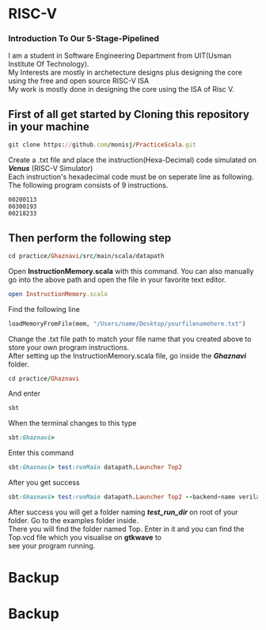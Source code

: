 # RISC-V
### Introduction To Our  5-Stage-Pipelined

I am a student in Software Engineering Department from UIT(Usman Institute Of Technology).\
My Interests are mostly in archetecture designs plus designing the core using the free and open source RISC-V ISA\
My work is mostly done in designing the core using the ISA of Risc V.

## First of all get started by Cloning this repository in your machine
```ruby
git clone https://github.com/monisj/PracticeScala.git
```

Create a .txt file and place the instruction(Hexa-Decimal) code simulated on ***Venus*** (RISC-V Simulator)\
Each instruction's hexadecimal code must be on seperate line as following. The following program consists of 9 instructions.
```
00200113
00300193
00218233
```
## Then perform the following step
```ruby
cd practice/Ghaznavi/src/main/scala/datapath
```
Open **InstructionMemory.scala** with this command. You can also manually go into the above path and open the file in your favorite text editor.
```ruby
open InstructionMemory.scala
```
Find the following line
``` python
loadMemoryFromFile(mem, "/Users/name/Desktop/yourfilenamehere.txt")
```
Change the .txt file path to match your file name that you created above to store your own program instructions.\
After setting up the InstructionMemory.scala file, go inside the ***Ghaznavi*** folder.
```ruby
cd practice/Ghaznavi
```
And enter
```ruby
sbt
```
When the terminal changes to this type
```ruby
sbt:Ghaznavi>
```
Enter this command
```ruby
sbt:Ghaznavi> test:runMain datapath.Launcher Top2
```
After you get success
```ruby
sbt:Ghaznavi> test:runMain datapath.Launcher Top2 --backend-name verilator
```
After success you will get a folder naming ***test_run_dir*** on root of your folder. Go to the examples folder inside.\
There you will find the folder named Top. Enter in it and you can find the Top.vcd file which you visualise on **gtkwave** to\
see your program running.



# Backup
# Backup
